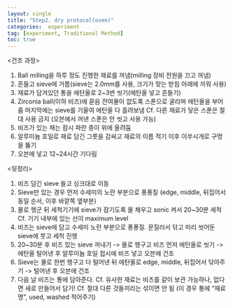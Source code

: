 ```yaml
---
layout: single
title: "Step2. dry protocol(oven)"
categories:  experiment
tag: [experiment, Traditional Method]
toc: true
---
```



<건조 과정>
1.	Ball milling을 하루 정도 진행한 재료를 꺼냄(milling 장비 전원을 끄고 꺼냄)
2.	흔들고 sieve에 거름(sieve는 2.0mm를 사용, 크기가 맞는 받침 아래에 끼워 사용)
3.	재료가 담겨있던 통을 에탄올로 2~3번 씻기(에탄올 넣고 흔들기)
4.	Zirconia ball(이하 비즈)에 묻음 잔여물이 없도록 스푼으로 굴리며 에탄올을 부어줌
   마지막에는 sieve를 기울여 에탄올 다 흘려보냄
   Cf. 다른 재료가 닿은 스푼은 절대 사용 금지 (오븐에서 꺼낸 스푼은 안 씻고 사용 가능)
5.	비즈가 있는 채는 잠시 파란 종이 위에 올려둠
6.	알루미늄 호일로 재료 담긴 그릇을 감싸고 재료의 이름 적기
   이후 이쑤시개로 구멍을 뚫기
7.	오븐에 넣고 12~24시간 기다림

<뒷정리>
1.	비즈 담긴 sieve 들고 싱크대로 이동
2.	Sieve만 있는 경우 먼저 수세미의 노란 부분으로 퐁퐁질
   (edge, middle, 뒤집어서 동일 순서, 이후 바깥쪽 옆부분)
3.	물로 헹군 뒤 세척기기에 sieve가 잠기도록 물 채우고 sonic 켜서 20~30분 세척
    Cf. 기기 내부에 있는 선이 maximum level
4.	비즈는 sieve에 담고 수세미 노란 부분으로 퐁퐁질. 문질러서 닦고 미리 씻어둔 sieve에 붓고 세척 진행
5.	20~30분 후 비즈 있는 sieve 꺼내기 -> 물로 헹구고 비즈 먼저 에탄올로 씻기
   -> 에탄올 털어낸 후 알루미늄 호일 접시에 비즈 넣고 오븐에 건조
6.	Sieve는 물로 한번 헹구고 다 털어낸 뒤 에탄올로 edge, middle, 뒤집어서 닦아주기
   -> 털어낸 후 오븐에 건조
7.	다음 날 비즈는 통에 담아준다.
    Cf. 유사한 재료는 비즈를 같이 보관 가능하나, 없다면 새로 만들어서 담기!
    Cf. 절대 다른 것들끼리는 섞이면 안 됨 (이 경우 통에 “재료명”, used, washed 적어주기)
